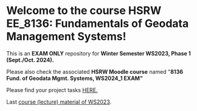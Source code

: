 # Welcome to the course HSRW EE_8136: Fundamentals of Geodata Management Systems!

This is an **EXAM ONLY** repository for **Winter Semester WS2023, Phase 1 (Sept./Oct. 2024).**

Please also check the associated **HSRW Moodle course** named "**8136 Fund. of Geodata Mgmt. Systems, WS2024_1 EXAM"**

Please find your project tasks [HERE.](gdms0000_Final_Assignment)

Last [course (lecture) material of WS2023](https://github.com/Clein2312/Geodata_Geoinfo_GIS_WS2023).

